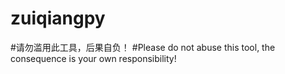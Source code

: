 # zuiqiangpy
#请勿滥用此工具，后果自负！
#Please do not abuse this tool, the consequence is your own responsibility!
